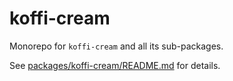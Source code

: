# koffi-cream

Monorepo for `koffi-cream` and all its sub-packages.

See [packages/koffi-cream/README.md](./packages/koffi-cream/README.md) for details.
